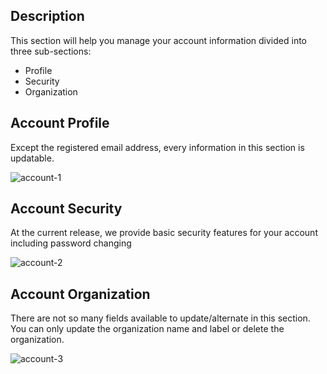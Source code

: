 
## **Description**

This section will help you manage your account information divided into three sub-sections:

- Profile
- Security
- Organization



## **Account Profile**

Except the registered email address, every information in this section is updatable.

![account-1](https://t36712295.p.clickup-attachments.com/t36712295/b07188fd-5888-402b-b735-d8f60095711e/access%2Baccount-2%20(2).png)


## **Account Security**

At the current release, we provide basic security features for your account including password changing 

![account-2](https://t36712295.p.clickup-attachments.com/t36712295/c038a80b-6ce5-41f3-b29d-9870b3d5a767/access%2Baccount-2.png)


## **Account Organization**

There are not so many fields available to update/alternate in this section. You can only update the organization name and label or delete the organization.

![account-3](https://t36712295.p.clickup-attachments.com/t36712295/c7d5d6a2-b590-420b-ba68-569ef79a51dd/access%2Baccount-2%20(1).png)

